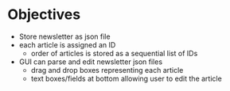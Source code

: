 # Objectives
- Store newsletter as json file
- each article is assigned an ID
  - order of articles is stored as a sequential list of IDs
- GUI can parse and edit newsletter json files
  - drag and drop boxes representing each article
  - text boxes/fields at bottom allowing user to edit the article
